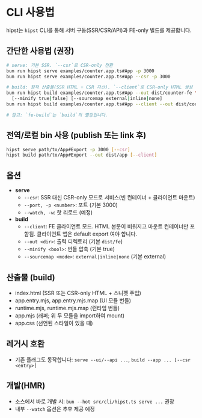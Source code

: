 # CLI 사용법

hipst는 `hipst` CLI를 통해 서버 구동(SSR/CSR/API)과 FE-only 빌드를 제공합니다.

## 간단한 사용법 (권장)
```bash
# serve: 기본 SSR. `--csr`로 CSR-only 전환
bun run hipst serve examples/counter.app.ts#App -p 3000
bun run hipst serve examples/counter.app.ts#App --csr -p 3000

# build: 정적 산출물(SSR HTML + CSR 자산). `--client`로 CSR-only HTML 생성
bun run hipst build examples/counter.app.ts#App --out dist/counter-fe \
  [--minify true|false] [--sourcemap external|inline|none]
bun run hipst build examples/counter.app.ts#App --client --out dist/counter-client

# 참고: `fe-build`는 `build`의 별칭입니다.
```

## 전역/로컬 bin 사용 (publish 또는 link 후)
```bash
hipst serve path/to/App#Export -p 3000 [--csr]
hipst build path/to/App#Export --out dist/app [--client]
```

## 옵션
- __serve__
  - `--csr`: SSR 대신 CSR-only 모드로 서비스(빈 컨테이너 + 클라이언트 마운트)
  - `--port, -p <number>`: 포트 (기본 3000)
  - `--watch, -w`: 핫 리로드 (예정)
- __build__
  - `--client`: FE 클라이언트 모드. HTML 본문이 비워지고 마운트 컨테이너만 포함됨. 클라이언트 앱은 default export 여야 합니다.
  - `--out <dir>`: 출력 디렉토리 (기본 `dist/fe`)
  - `--minify <bool>`: 번들 압축 (기본 true)
  - `--sourcemap <mode>`: `external|inline|none` (기본 external)

## 산출물 (build)
- index.html (SSR 또는 CSR-only HTML + 스니펫 주입)
- app.entry.mjs, app.entry.mjs.map (UI 모듈 번들)
- runtime.mjs, runtime.mjs.map (런타임 번들)
- app.mjs (래퍼; 위 두 모듈을 import하여 mount)
- app.css (선언된 스타일이 있을 때)

## 레거시 호환
- 기존 플래그도 동작합니다: `serve --ui/--api ...`, `build --app ... [--csr <entry>]`

## 개발(HMR)
- 소스에서 바로 개발 시: `bun --hot src/cli/hipst.ts serve ...` 권장
- 내부 `--watch` 옵션은 추후 제공 예정
